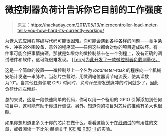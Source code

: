 # 微控制器负荷计告诉你它目前的工作强度

> 原文：<https://hackaday.com/2017/05/13/microcontroller-load-meter-tells-you-how-hard-its-currently-working/>

为嵌入式应用程序编写代码可能很困难。你可能会遇到各种各样的问题——竞争条件、冲突的外围设备、意外的程序流——任何这些都会对你的项目造成破坏。有一件事可能会把事情搞砸，那就是如果你的微控制器卡在一个例程上，没有正确的调试硬件和软件，这可能很难发现。 [[Terry]为此开发了一款微控制器负载测量仪。](http://128.199.141.78/instrument-mcu.html)

这是一个简单的设置——微控制器上一个名为 *loadmeter-task* 的程序向一个机械安培计发送一串脉冲。当芯片空载时，用微调电位器调节电流表，使其读数为“0”。当其他任务偷取 CPU 时间时，*负荷计任务*发送脉冲的时间就少了，因此负荷计向左倾斜。

总的来说，这是一段快速简单的代码，你可以用一个备用的 GPIO 引脚添加到任何项目中，这可能有助于你进行调试。另外，知道你的项目对芯片的推动有多大也很酷。

如果你想知道更多关于你的芯片在做什么，看看这篇关于[在线调试](http://hackaday.com/2011/08/01/making-the-case-for-in-circuit-debugging-tools/)的有用性的文章，或者阅读一下[比尔·赫德关于 ICE 和 OBD-II 的实验](http://hackaday.com/2017/05/09/obd-speed-pulse-part-2-behold-the-ice/)。